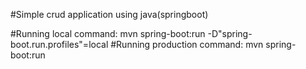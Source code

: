 #Simple crud application using java(springboot)

#Running local command: mvn spring-boot:run -D"spring-boot.run.profiles"=local
#Running production command: mvn spring-boot:run